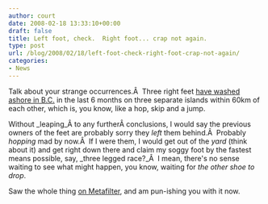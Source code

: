 ```yaml
---
author: court
date: 2008-02-18 13:33:10+00:00
draft: false
title: Left foot, check.  Right foot... crap not again.
type: post
url: /blog/2008/02/18/left-foot-check-right-foot-crap-not-again/
categories:
- News
---
```


Talk about your strange occurrences.Â  Three right feet [have washed ashore in B.C.](http://www.canada.com/victoriatimescolonist/news/story.html?id=d83cf5c8-437d-4586-8289-a763ee0b5738&k=58864) in the last 6 months on three separate islands within 60km of each other, which is, you know, like a hop, skip and a jump.

Without _leaping_Â to any furtherÂ conclusions, I would say the previous owners of the feet are probably sorry they _left_ them behind.Â  Probably _hopping_ mad by now.Â  If I were them, I would get out of the _yard_ (think about it) and get right down there and claim my soggy foot by the fastest means possible, say, _three legged race?_Â  I mean, there's no sense waiting to see what might happen, you know, waiting for _the_ _other shoe to drop_.

Saw the whole thing [on Metafilter](http://www.metafilter.com/69106/missing-3-right-feet), and am pun-ishing you with it now.

